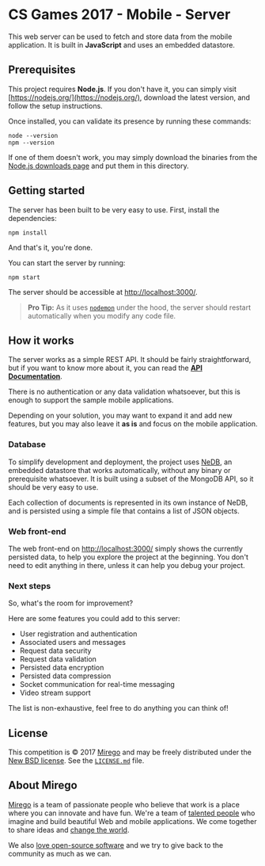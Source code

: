 # CS Games 2017 - Mobile - Server

This web server can be used to fetch and store data from the mobile application. It is built in **JavaScript** and uses an embedded datastore.

## Prerequisites

This project requires **Node.js**. If you don't have it, you can simply visit [https://nodejs.org/](https://nodejs.org/), download the latest version, and follow the setup instructions.

Once installed, you can validate its presence by running these commands:

```
node --version
npm --version
```

If one of them doesn't work, you may simply download the binaries from the [Node.js downloads page](https://nodejs.org/en/download/) and put them in this directory.

## Getting started

The server has been built to be very easy to use. First, install the dependencies:

```
npm install
```

And that's it, you're done.

You can start the server by running:

```
npm start
```

The server should be accessible at [http://localhost:3000/]([http://localhost:3000/]).

> **Pro Tip:** As it uses [`nodemon`](https://nodemon.io/) under the hood, the server should restart automatically when you modify any code file.

## How it works

The server works as a simple REST API. It should be fairly straightforward, but if you want to know more about it, you can read the **[API Documentation](https://github.com/mirego/csgames17-competition/blob/master/server/DOCUMENTATION.md)**.

There is no authentication or any data validation whatsoever, but this is enough to support the sample mobile applications.

Depending on your solution, you may want to expand it and add new features, but you may also leave it **as is** and focus on the mobile application.

### Database

To simplify development and deployment, the project uses [NeDB](https://github.com/louischatriot/nedb), an embedded datastore that works automatically, without any binary or prerequisite whatsoever. It is built using a subset of the MongoDB API, so it should be very easy to use.

Each collection of documents is represented in its own instance of NeDB, and is persisted using a simple file that contains a list of JSON objects.

### Web front-end

The web front-end on [http://localhost:3000/](http://localhost:3000/) simply shows the currently persisted data, to help you explore the project at the beginning. You don't need to edit anything in there, unless it can help you debug your project.

### Next steps

So, what's the room for improvement?

Here are some features you could add to this server:

- User registration and authentication
- Associated users and messages
- Request data security
- Request data validation
- Persisted data encryption
- Persisted data compression
- Socket communication for real-time messaging
- Video stream support

The list is non-exhaustive, feel free to do anything you can think of!

## License

This competition is © 2017 [Mirego](http://www.mirego.com) and may be freely
distributed under the [New BSD license](http://opensource.org/licenses/BSD-3-Clause).
See the [`LICENSE.md`](https://github.com/mirego/csgames17-competition/blob/master/LICENSE.md) file.

## About Mirego

[Mirego](http://mirego.com) is a team of passionate people who believe that work is a place where you can innovate and have fun. We're a team of [talented people](http://life.mirego.com) who imagine and build beautiful Web and mobile applications. We come together to share ideas and [change the world](http://mirego.org).

We also [love open-source software](http://open.mirego.com) and we try to give back to the community as much as we can.